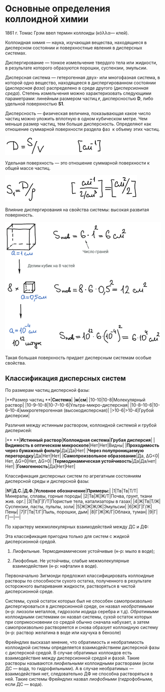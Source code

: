 # Основные определения коллоидной химии

1861 г. Томас Грэм ввел термин коллоиды (κόλλα— клей).

Коллоидная химия — наука, изучающая вещества, находящиеся в дисперсном состоянии и поверхностные явления в дисперсных системах.

Диспергирование — тонкое измельчение твердого тела или жидкости, в результате которого образуются порошки, суспензии, эмульсии.

Дисперсная система — гетерогенная двух- или многофазная система, в которой одно вещество, находящееся в диспергированном состоянии (*дисперсная фаза*) распределено в среде другого (*дисперсионная среда*). Степень измельчения можно характеризовать следующими параметрами: линейным размером частиц **r**, дисперсностью **D**, либо удельной поверхностью **S1**.

Дисперсность — физическая величина, показывающая какое число частиц можно уложить вплотную в одном кубическом метре. Чем меньше размер частиц, тем больше дисперсность. Определяют как отношение суммарной поверхности раздела фаз  к объему этих частиц.

![](../images/kolh/osnovnye-ponyatiya/1_clip_image001.png)

Удельная поверхность — это отношение суммарной поверхности к общей массе частиц.

![](../images/kolh/osnovnye-ponyatiya/1_clip_image001_0000.png)

Влияние диспергирования на свойства системы: высокая развитая поверхность.

![](../images/kolh/osnovnye-ponyatiya/1_clip_image001_0001.png)

Такая большая поверхность придает дисперсным системам особые свойства.

## Классификация дисперсных систем

По размерам частиц дисперсной фазы:

|**Размер частиц **|**Система**|
|**м**|**см**|
|10-10|10-8|Молекулярный раствор|
|10-9–10-8|10-7–10-6|Ультра-микро-дисперсная|
|10-8–10-6|10-6–10-4|микрогетерогенная (высокодисперсная)|
|\>10-6|\>10-4|Грубой дисперсии|

Различия между истинным раствором, коллоидной системой и грубой дисперисей:

|** **|**Истинный раствор**|**Коллоидная система**|**Грубая дисперсия**|
|**Видимость в оптическом микроскопе**|Нет|Нет|Видны|
|**Проходимость через бумажный фильтр**|Да|Да|Нет|
|**Через полупроницаемую перегородку**|Да|Нет|Нет|
|**Самопроизвольное образование**|Да, ΔG<0|Нет, ΔG\>0|Нет, ΔG\>0|
|**Термодинамическая устойчивость**|Да|Да/нет|Нет|
|**Гомогенность**|Да|Нет|Нет|

Классификация дисперсных систем по агрегатным состояниям дисперсной среды и дисперсной фазы:

|**№**|**Д.С.**|**Д.Ф.**|**Условное обозначение**|**Примеры:**|
|1|Тв|Тв|Т/Т|Минералы, сплавы, горные породы|
|2|Тв|Ж|Ж/Т|Почва, грунт, ткани жив. орг.|
|3|Тв|Г|Г/Т|Пористые тела, катализаторы в газах|
|4|Ж|Тв|Т/Ж|Суспензии, пасты, пульпы, золи|
|5|Ж|Ж|Ж/Ж|Эмульсии|
|6|Ж|Г|Г/Ж|Пены|
|7|Г|Тв|Т/Г|Пыль, порошки, дым|
|8|Г|Ж|Ж/Г|Облака, туман|
|9|Г|Г|—|—|

По характеру межмолекулярных взаимодействий между ДС и ДФ:

Эта классификация пригодна только для систем с жидкой дисперсионной средой.

1. Лиофильные. Термодинамические устойчивые (н-р: мыло в воде);

2. Лиофобные. Не устойчивы, слабые межмолекулярные взаимодействия (н-р: нафталин в воде).

Первоначально Зигмонди предложил классифицировать коллоидные растворы по способности сухого остатка, полученного в результате осторожного выпаривания жидкости, растворяться в чистой дисперсионной среде.

Системы, сухой остаток которых был не способен самопроизвольно диспергироваться в дисперсионной среде, он назвал *необратимыми* (н-р: лиозоли металлов, гидрозоли иодида серебра и т.д). *Обратимыми* коллоидными системами он назвал системы, сухой остаток которых при соприкосновении со средой обычно сначала набухает, а затем самопроизвольно растворяется и снова образует коллоидную систему (н-р: раствор желатина в воде или каучука в бензоле)

Фрейндлих высказал мнение, что обратимость и необратимость коллоидной системы определяется взаимодействием дисперсной фазы с дисперсной средой. В случае обратимых коллоидов есть взаимодействие между дисперсионной средой и фазой. Такие растворы называются *лиофильными* коллоидными растворами (если ДС — вода, то гидрофильными). А в случае необратимых — взаимодействия нет, следовательно ДФ не способна растворяться в ней. Такие системы Фрейндлих назвал *лиофобными* (гидрофобными, если ДС — вода).

